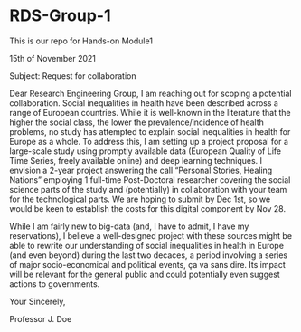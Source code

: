 # RDS-Group-1
This is our repo for Hands-on Module1

15th of November 2021

Subject: Request for collaboration

Dear Research Engineering Group, I am reaching out for scoping a potential collaboration. Social inequalities in health have been described across a range of European countries. 
While it is well-known in the literature that the higher the social class, the lower the prevalence/incidence of health problems, no study has attempted to explain social inequalities in health for Europe as a whole. 
To address this, I am setting up a project proposal for a large-scale study using promptly available data (European Quality of Life Time Series, freely available online) and deep learning techniques. 
I envision a 2-year project answering the call “Personal Stories, Healing Nations” employing 1 full-time Post-Doctoral researcher covering the social science parts of the study and (potentially) in collaboration with your team for the technological parts. 
We are hoping to submit by Dec 1st, so we would be keen to establish the costs for this digital component by Nov 28.

While I am fairly new to big-data (and, I have to admit, I have my reservations), I believe a well-designed project with these sources might be able to rewrite our understanding of social inequalities in health in Europe (and even beyond) during the last two decaces, a period involving a series of major socio-economical and political events, ça va sans dire. Its impact will be relevant for the general public and could potentially even suggest actions to governments.

Your Sincerely,

Professor J. Doe
